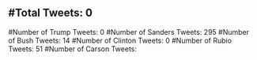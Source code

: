 #Total Tweets: 0 
---
#Number of Trump Tweets: 0
#Number of Sanders Tweets: 295
#Number of Bush Tweets: 14
#Number of Clinton Tweets: 0
#Number of Rubio Tweets: 51
#Number of Carson Tweets: 